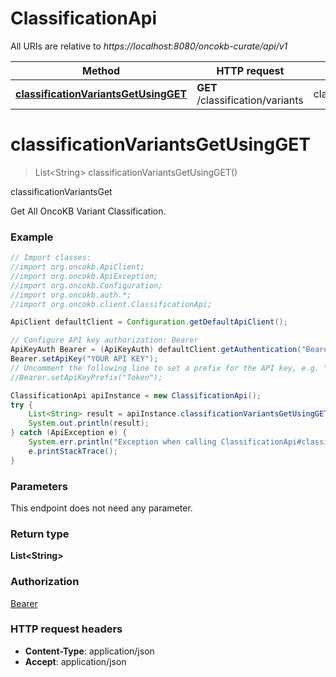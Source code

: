 # ClassificationApi

All URIs are relative to *https://localhost:8080/oncokb-curate/api/v1*

Method | HTTP request | Description
------------- | ------------- | -------------
[**classificationVariantsGetUsingGET**](ClassificationApi.md#classificationVariantsGetUsingGET) | **GET** /classification/variants | classificationVariantsGet


<a name="classificationVariantsGetUsingGET"></a>
# **classificationVariantsGetUsingGET**
> List&lt;String&gt; classificationVariantsGetUsingGET()

classificationVariantsGet

Get All OncoKB Variant Classification.

### Example
```java
// Import classes:
//import org.oncokb.ApiClient;
//import org.oncokb.ApiException;
//import org.oncokb.Configuration;
//import org.oncokb.auth.*;
//import org.oncokb.client.ClassificationApi;

ApiClient defaultClient = Configuration.getDefaultApiClient();

// Configure API key authorization: Bearer
ApiKeyAuth Bearer = (ApiKeyAuth) defaultClient.getAuthentication("Bearer");
Bearer.setApiKey("YOUR API KEY");
// Uncomment the following line to set a prefix for the API key, e.g. "Token" (defaults to null)
//Bearer.setApiKeyPrefix("Token");

ClassificationApi apiInstance = new ClassificationApi();
try {
    List<String> result = apiInstance.classificationVariantsGetUsingGET();
    System.out.println(result);
} catch (ApiException e) {
    System.err.println("Exception when calling ClassificationApi#classificationVariantsGetUsingGET");
    e.printStackTrace();
}
```

### Parameters
This endpoint does not need any parameter.

### Return type

**List&lt;String&gt;**

### Authorization

[Bearer](../README.md#Bearer)

### HTTP request headers

 - **Content-Type**: application/json
 - **Accept**: application/json

